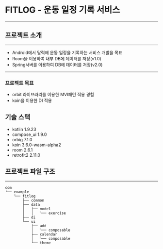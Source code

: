# FITLOG - 운동 일정 기록 서비스

---

## 프로젝트 소개

---

 - Android에서 달력에 운동 일정을 기록하는 서비스 개발을 목표 
 - Room을 이용하여 내부 DB에 데이터를 저장(v1.0) 
 - Spring서버를 이용하여 DB에 데이터를 저장(v2.0) 

---

### 프로젝트 목표

 - orbit 라이브러리를 이용한 MVI패턴 적용 경험
 - koin을 이용한 DI 적용


## 기술 스택

* kotlin 1.9.23
* compose_ui 1.9.0
* orbig 7.1.0
* koin 3.6.0-wasm-alpha2
* room 2.6.1
* retrofit2 2.11.0

## 프로젝트 파일 구조

---

```
com
└── example
    └── fitlog
        ├── common
        ├── data
        │   ├── model
        │   │   └── exercise
        ├── di
        └── ui
            ├── add
            │   └── composable
            ├── calendar
            │   └── composable
            └── theme
```

